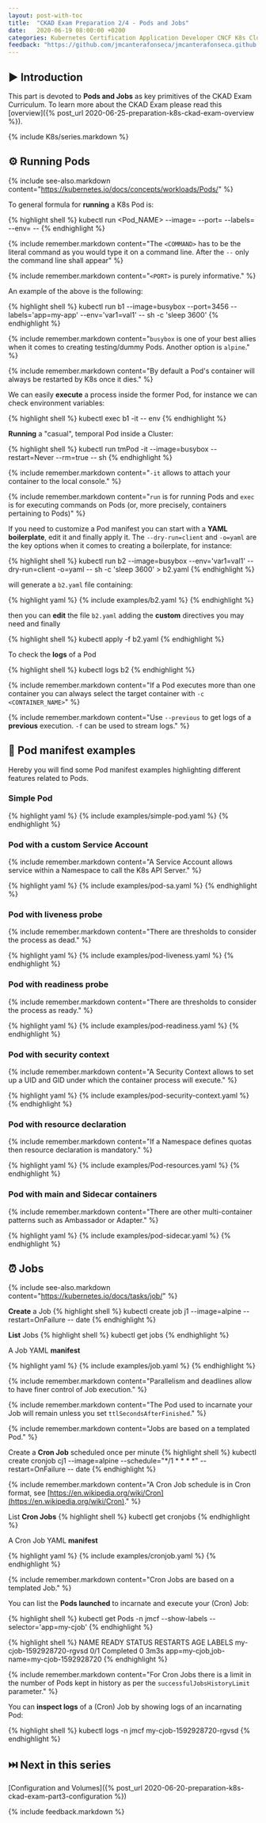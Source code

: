 ```yaml
---
layout: post-with-toc
title:  "CKAD Exam Preparation 2/4 - Pods and Jobs"
date:   2020-06-19 08:00:00 +0200
categories: Kubernetes Certification Application Developer CNCF K8s Cloud Native Computing CKAD Linux Foundation Pods
feedback: "https://github.com/jmcanterafonseca/jmcanterafonseca.github.io/issues/2"
---
```


## ▶️ Introduction

This part is devoted to **Pods and Jobs** as key primitives of the CKAD Exam Curriculum. To learn more about the CKAD Exam please read this [overview]({% post_url 2020-06-25-preparation-k8s-ckad-exam-overview %}).

{% include K8s/series.markdown %}

## ⚙️ Running Pods

{% include see-also.markdown content="https://kubernetes.io/docs/concepts/workloads/Pods/" %}

To general formula for **running** a K8s Pod is:

{% highlight shell %}
kubectl run <Pod_NAME> --image=<IMAGE> --port=<PORT> --labels=<LABELS> --env=<ENV> -- <COMMAND>
{% endhighlight %}

{% include remember.markdown content="The `<COMMAND>` has to be the literal command as you would type it on a command line. After the `--` only the command line shall appear" %} 

{% include remember.markdown content="`<PORT>` is purely informative." %} 

An example of the above is the following: 

{% highlight shell %}
kubectl run b1 --image=busybox --port=3456 --labels='app=my-app' --env='var1=val1' -- sh -c 'sleep 3600'
{% endhighlight %}

{% include remember.markdown content="`busybox` is one of your best allies when it comes to creating testing/dummy Pods. Another option is `alpine`." %} 

{% include remember.markdown content="By default a Pod's container will always be restarted by K8s once it dies." %} 

We can easily **execute** a process inside the former Pod, for instance we can check environment variables:

{% highlight shell %}
kubectl exec b1 -it -- env
{% endhighlight %}

**Running** a "casual", temporal Pod inside a Cluster:

{% highlight shell %}
kubectl run tmPod -it --image=busybox --restart=Never --rm=true -- sh
{% endhighlight %}

{% include remember.markdown content="`-it` allows to attach your container to the local console." %} 

{% include remember.markdown content="`run` is for running Pods and `exec` is for executing commands on Pods (or, more precisely, containers pertaining to Pods)" %} 

If you need to customize a Pod manifest you can start with a **YAML boilerplate**, edit it and finally apply it.
The `--dry-run=client` and `-o=yaml` are the key options when it comes to creating a boilerplate, for instance:

{% highlight shell %}
kubectl run b2 --image=busybox --env='var1=val1' --dry-run=client -o=yaml -- sh -c 'sleep 3600' > b2.yaml
{% endhighlight %}

will generate a `b2.yaml` file containing:

{% highlight yaml %}
{% include examples/b2.yaml %}
{% endhighlight %}

then you can **edit** the file `b2.yaml` adding the **custom** directives you may need and finally 

{% highlight shell %}
kubectl apply -f b2.yaml
{% endhighlight %} 

To check the **logs** of a Pod 

{% highlight shell %}
kubectl logs b2 
{% endhighlight %}

{% include remember.markdown content="If a Pod executes more than one container you can always select the target container with `-c <CONTAINER_NAME>`" %} 

{% include remember.markdown content="Use `--previous` to get logs of a **previous** execution. `-f` can be used to stream logs." %} 

## 🧰 Pod manifest examples

Hereby you will find some Pod manifest examples highlighting different features related to Pods. 

### Simple Pod

{% highlight yaml %}
{% include examples/simple-pod.yaml %}
{% endhighlight %}

### Pod with a custom Service Account

{% include remember.markdown content="A Service Account allows service within a Namespace to call the K8s API Server." %} 

{% highlight yaml %}
{% include examples/pod-sa.yaml %}
{% endhighlight %}

### Pod with liveness probe

{% include remember.markdown content="There are thresholds to consider the process as dead." %} 

{% highlight yaml %}
{% include examples/pod-liveness.yaml %}
{% endhighlight %}

### Pod with readiness probe

{% include remember.markdown content="There are thresholds to consider the process as ready." %} 

{% highlight yaml %}
{% include examples/pod-readiness.yaml %}
{% endhighlight %}

### Pod with security context

{% include remember.markdown content="A Security Context allows to set up a UID and GID under which the container process will execute." %} 

{% highlight yaml %}
{% include examples/pod-security-context.yaml %}
{% endhighlight %}

### Pod with resource declaration

{% include remember.markdown content="If a Namespace defines quotas then resource declaration is mandatory." %}

{% highlight yaml %}
{% include examples/Pod-resources.yaml %}
{% endhighlight %}

### Pod with main and Sidecar containers

{% include remember.markdown content="There are other multi-container patterns such as Ambassador or Adapter." %}

{% highlight yaml %}
{% include examples/pod-sidecar.yaml %}
{% endhighlight %}

## ⏰ Jobs

{% include see-also.markdown content="https://kubernetes.io/docs/tasks/job/" %}

**Create** a Job
{% highlight shell %}
kubectl create job j1 --image=alpine --restart=OnFailure -- date
{% endhighlight %}

**List** Jobs
{% highlight shell %}
kubectl get jobs
{% endhighlight %}

A Job YAML **manifest**

{% highlight yaml %}
{% include examples/job.yaml %}
{% endhighlight %}

{% include remember.markdown content="Parallelism and deadlines allow to have finer control of Job execution." %}

{% include remember.markdown content="The Pod used to incarnate your Job will remain unless you set `ttlSecondsAfterFinished`." %} 

{% include remember.markdown content="Jobs are based on a templated Pod." %}

Create a **Cron Job** scheduled once per minute
{% highlight shell %}
kubectl create cronjob cj1 --image=alpine --schedule="*/1 * * * *" --restart=OnFailure  -- date
{% endhighlight %}

{% include remember.markdown content="A Cron Job schedule is in Cron format, see [https://en.wikipedia.org/wiki/Cron](https://en.wikipedia.org/wiki/Cron)." %}

List **Cron Jobs**
{% highlight shell %}
kubectl get cronjobs
{% endhighlight %}

A Cron Job YAML **manifest**

{% highlight yaml %}
{% include examples/cronjob.yaml %}
{% endhighlight %}

{% include remember.markdown content="Cron Jobs are based on a templated Job." %}

You can list the **Pods launched** to incarnate and execute your (Cron) Job:

{% highlight shell %}
kubectl get Pods -n jmcf --show-labels --selector='app=my-cjob'
{% endhighlight %}

{% highlight shell %}
NAME                       READY   STATUS              RESTARTS   AGE    LABELS
my-cjob-1592928720-rgvsd   0/1     Completed           0          3m3s   app=my-cjob,job-name=my-cjob-1592928720
{% endhighlight %}

{% include remember.markdown content="For Cron Jobs there is a limit in the number of Pods kept in history as per the `successfulJobsHistoryLimit` parameter." %}

You can **inspect logs** of a (Cron) Job by showing logs of an incarnating Pod:

{% highlight shell %}
kubectl logs -n jmcf my-cjob-1592928720-rgvsd
{% endhighlight %}

## ⏭️ Next in this series

[Configuration and Volumes]({% post_url 2020-06-20-preparation-k8s-ckad-exam-part3-configuration %})

{% include feedback.markdown %}